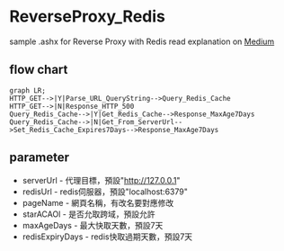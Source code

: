 # ReverseProxy_Redis
sample .ashx for Reverse Proxy with Redis
read explanation on [Medium](https://medium.com/@lag945/%E5%9C%A8windows%E6%95%B4%E5%90%88redis%E8%88%87asp-net-reverse-proxy-a846170b0353)

## flow chart
```mermaid
graph LR;
HTTP_GET-->|Y|Parse_URL_QueryString-->Query_Redis_Cache
HTTP_GET-->|N|Response_HTTP_500
Query_Redis_Cache-->|Y|Get_Redis_Cache-->Response_MaxAge7Days
Query_Redis_Cache-->|N|Get_From_ServerUrl-->Set_Redis_Cache_Expires7Days-->Response_MaxAge7Days
```

## parameter
- serverUrl - 代理目標，預設"http://127.0.0.1"
- redisUrl - redis伺服器，預設"localhost:6379"
- pageName - 網頁名稱，有改名要對應修改
- starACAOl - 是否允取跨域，預設允許
- maxAgeDays - 最大快取天數，預設7天
- redisExpiryDays - redis快取過期天數，預設7天
